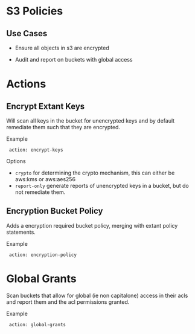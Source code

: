 # S3 Policies

## Use Cases

 - Ensure all objects in s3 are encrypted

 - Audit and report on buckets with global access


# Actions


## Encrypt Extant Keys

Will scan all keys in the bucket for unencrypted keys and by default
remediate them such that they are encrypted.

Example
```
 action: encrypt-keys
```

Options

- `crypto` for determining the crypto mechanism, this can either be aws:kms or aws:aes256
- `report-only` generate reports of unencrypted keys in a bucket, but do not remediate them.


## Encryption Bucket Policy

Adds a encryption required bucket policy, merging with extant policy
statements.

Example
```
 action: encryption-policy
```


# Global Grants

Scan buckets that allow for global (ie non capitalone) access in their
acls and report them and the acl permissions granted.

Example

```
 action: global-grants
```

